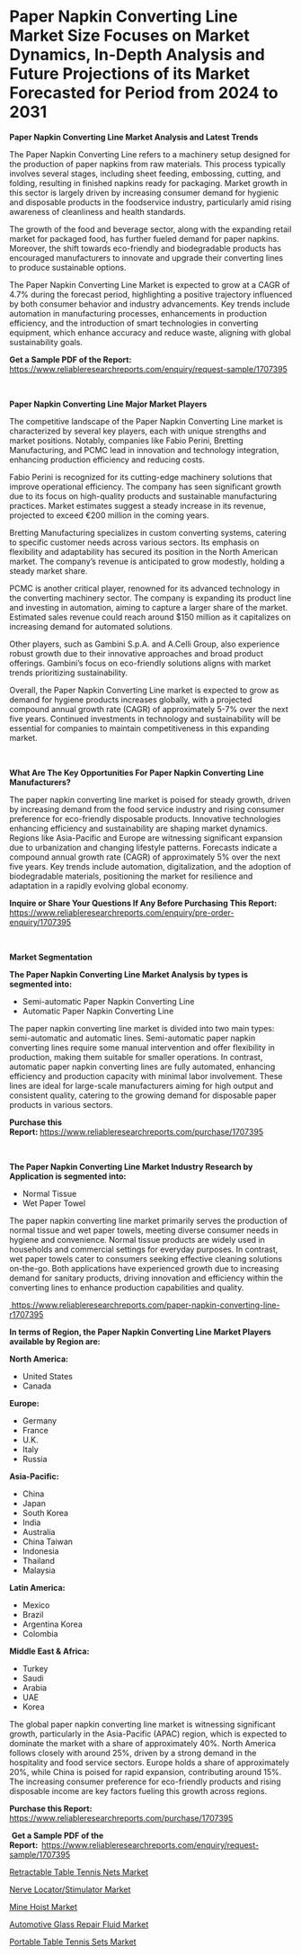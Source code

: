 <p><h1>Paper Napkin Converting Line Market Size Focuses on Market Dynamics, In-Depth Analysis and Future Projections of its Market Forecasted for Period from 2024 to 2031</h1></p><p><strong>Paper Napkin Converting Line Market Analysis and Latest Trends</strong></p>
<p><p>The Paper Napkin Converting Line refers to a machinery setup designed for the production of paper napkins from raw materials. This process typically involves several stages, including sheet feeding, embossing, cutting, and folding, resulting in finished napkins ready for packaging. Market growth in this sector is largely driven by increasing consumer demand for hygienic and disposable products in the foodservice industry, particularly amid rising awareness of cleanliness and health standards. </p><p>The growth of the food and beverage sector, along with the expanding retail market for packaged food, has further fueled demand for paper napkins. Moreover, the shift towards eco-friendly and biodegradable products has encouraged manufacturers to innovate and upgrade their converting lines to produce sustainable options. </p><p>The Paper Napkin Converting Line Market is expected to grow at a CAGR of 4.7% during the forecast period, highlighting a positive trajectory influenced by both consumer behavior and industry advancements. Key trends include automation in manufacturing processes, enhancements in production efficiency, and the introduction of smart technologies in converting equipment, which enhance accuracy and reduce waste, aligning with global sustainability goals.</p></p>
<p><strong>Get a Sample PDF of the Report:&nbsp;</strong> <a href="https://www.reliableresearchreports.com/enquiry/request-sample/1707395?utm_campaign=36&utm_medium=2&utm_source=Github&utm_content=ia&utm_term=17122024&utm_id=paper-napkin-converting-line">https://www.reliableresearchreports.com/enquiry/request-sample/1707395</a></p>
<p>&nbsp;</p>
<p><strong>Paper Napkin Converting Line Major Market Players</strong></p>
<p><p>The competitive landscape of the Paper Napkin Converting Line market is characterized by several key players, each with unique strengths and market positions. Notably, companies like Fabio Perini, Bretting Manufacturing, and PCMC lead in innovation and technology integration, enhancing production efficiency and reducing costs.</p><p>Fabio Perini is recognized for its cutting-edge machinery solutions that improve operational efficiency. The company has seen significant growth due to its focus on high-quality products and sustainable manufacturing practices. Market estimates suggest a steady increase in its revenue, projected to exceed €200 million in the coming years.</p><p>Bretting Manufacturing specializes in custom converting systems, catering to specific customer needs across various sectors. Its emphasis on flexibility and adaptability has secured its position in the North American market. The company’s revenue is anticipated to grow modestly, holding a steady market share.</p><p>PCMC is another critical player, renowned for its advanced technology in the converting machinery sector. The company is expanding its product line and investing in automation, aiming to capture a larger share of the market. Estimated sales revenue could reach around $150 million as it capitalizes on increasing demand for automated solutions.</p><p>Other players, such as Gambini S.p.A. and A.Celli Group, also experience robust growth due to their innovative approaches and broad product offerings. Gambini’s focus on eco-friendly solutions aligns with market trends prioritizing sustainability.</p><p>Overall, the Paper Napkin Converting Line market is expected to grow as demand for hygiene products increases globally, with a projected compound annual growth rate (CAGR) of approximately 5-7% over the next five years. Continued investments in technology and sustainability will be essential for companies to maintain competitiveness in this expanding market.</p></p>
<p>&nbsp;</p>
<p><strong>What Are The Key Opportunities For Paper Napkin Converting Line Manufacturers?</strong></p>
<p><p>The paper napkin converting line market is poised for steady growth, driven by increasing demand from the food service industry and rising consumer preference for eco-friendly disposable products. Innovative technologies enhancing efficiency and sustainability are shaping market dynamics. Regions like Asia-Pacific and Europe are witnessing significant expansion due to urbanization and changing lifestyle patterns. Forecasts indicate a compound annual growth rate (CAGR) of approximately 5% over the next five years. Key trends include automation, digitalization, and the adoption of biodegradable materials, positioning the market for resilience and adaptation in a rapidly evolving global economy.</p></p>
<p><strong>Inquire or Share Your Questions If Any Before Purchasing This Report:</strong> <a href="https://www.reliableresearchreports.com/enquiry/pre-order-enquiry/1707395?utm_campaign=36&utm_medium=2&utm_source=Github&utm_content=ia&utm_term=17122024&utm_id=paper-napkin-converting-line">https://www.reliableresearchreports.com/enquiry/pre-order-enquiry/1707395</a></p>
<p>&nbsp;</p>
<p><strong>Market Segmentation</strong></p>
<p><strong>The Paper Napkin Converting Line Market Analysis by types is segmented into:</strong></p>
<p><ul><li>Semi-automatic Paper Napkin Converting Line</li><li>Automatic Paper Napkin Converting Line</li></ul></p>
<p><p>The paper napkin converting line market is divided into two main types: semi-automatic and automatic lines. Semi-automatic paper napkin converting lines require some manual intervention and offer flexibility in production, making them suitable for smaller operations. In contrast, automatic paper napkin converting lines are fully automated, enhancing efficiency and production capacity with minimal labor involvement. These lines are ideal for large-scale manufacturers aiming for high output and consistent quality, catering to the growing demand for disposable paper products in various sectors.</p></p>
<p><strong>Purchase this Report:&nbsp;</strong><a href="https://www.reliableresearchreports.com/purchase/1707395?utm_campaign=36&utm_medium=2&utm_source=Github&utm_content=ia&utm_term=17122024&utm_id=paper-napkin-converting-line">https://www.reliableresearchreports.com/purchase/1707395</a></p>
<p>&nbsp;</p>
<p><strong>The Paper Napkin Converting Line Market Industry Research by Application is segmented into:</strong></p>
<p><ul><li>Normal Tissue</li><li>Wet Paper Towel</li></ul></p>
<p><p>The paper napkin converting line market primarily serves the production of normal tissue and wet paper towels, meeting diverse consumer needs in hygiene and convenience. Normal tissue products are widely used in households and commercial settings for everyday purposes. In contrast, wet paper towels cater to consumers seeking effective cleaning solutions on-the-go. Both applications have experienced growth due to increasing demand for sanitary products, driving innovation and efficiency within the converting lines to enhance production capabilities and quality.</p></p>
<p><a href="https://www.reliableresearchreports.com/paper-napkin-converting-line-r1707395?utm_campaign=36&utm_medium=2&utm_source=Github&utm_content=ia&utm_term=17122024&utm_id=paper-napkin-converting-line">&nbsp;https://www.reliableresearchreports.com/paper-napkin-converting-line-r1707395</a></p>
<p><strong>In terms of Region, the Paper Napkin Converting Line Market Players available by Region are:</strong></p>
<p>
    <p> <strong> North America: </strong>
        <ul>
            <li>United States</li>
            <li>Canada</li>
        </ul>
        </p> 
    <p> <strong> Europe: </strong>
        <ul>
            <li>Germany</li>
            <li>France</li>
            <li>U.K.</li>
            <li>Italy</li>
            <li>Russia</li>
        </ul>
        </p> 
    <p> <strong> Asia-Pacific: </strong>
        <ul>
            <li>China</li>
            <li>Japan</li>
            <li>South Korea</li>
            <li>India</li>
            <li>Australia</li>
            <li>China Taiwan</li>
            <li>Indonesia</li>
            <li>Thailand</li>
            <li>Malaysia</li>
        </ul>
        </p> 
    <p> <strong> Latin America: </strong>
        <ul>
            <li>Mexico</li>
            <li>Brazil</li>
            <li>Argentina Korea</li>
            <li>Colombia</li>
        </ul>
        </p> 
    <p> <strong> Middle East & Africa: </strong>
        <ul>
            <li>Turkey</li>
            <li>Saudi</li>
            <li>Arabia</li>
            <li>UAE</li>
            <li>Korea</li>
        </ul>
    </p>
    </p>
<p><p>The global paper napkin converting line market is witnessing significant growth, particularly in the Asia-Pacific (APAC) region, which is expected to dominate the market with a share of approximately 40%. North America follows closely with around 25%, driven by a strong demand in the hospitality and food service sectors. Europe holds a share of approximately 20%, while China is poised for rapid expansion, contributing around 15%. The increasing consumer preference for eco-friendly products and rising disposable income are key factors fueling this growth across regions.</p></p>
<p><strong>Purchase this Report: </strong><a href="https://www.reliableresearchreports.com/purchase/1707395?utm_campaign=36&utm_medium=2&utm_source=Github&utm_content=ia&utm_term=17122024&utm_id=paper-napkin-converting-line">https://www.reliableresearchreports.com/purchase/1707395</a></p>
<p>&nbsp;<strong>Get a Sample PDF of the Report:&nbsp;&nbsp;</strong><a href="https://www.reliableresearchreports.com/enquiry/request-sample/1707395?utm_campaign=36&utm_medium=2&utm_source=Github&utm_content=ia&utm_term=17122024&utm_id=paper-napkin-converting-line">https://www.reliableresearchreports.com/enquiry/request-sample/1707395</a></p>
<p><strong></strong></p>
<p><p><a href="https://www.linkedin.com/pulse/retractable-table-tennis-nets-market-size-analysis-2024-2031-projected-ystde?utm_campaign=36&utm_medium=2&utm_source=Github&utm_content=ia&utm_term=17122024&utm_id=paper-napkin-converting-line">Retractable Table Tennis Nets Market</a></p><p><a href="https://github.com/tamvrosiya/Market-Research-Report-List-6/blob/main/nerve-locatorstimulator-market.md?utm_campaign=36&utm_medium=2&utm_source=Github&utm_content=ia&utm_term=17122024&utm_id=paper-napkin-converting-line">Nerve Locator/Stimulator Market</a></p><p><a href="https://github.com/SanjidaKhan901/Market-Research-Report-List-1/blob/main/mine-hoist-market.md?utm_campaign=36&utm_medium=2&utm_source=Github&utm_content=ia&utm_term=17122024&utm_id=paper-napkin-converting-line">Mine Hoist Market</a></p><p><a href="https://www.linkedin.com/pulse/regional-global-automotive-glass-repair-fluid-market-analysis-projected-af2ue?utm_campaign=36&utm_medium=2&utm_source=Github&utm_content=ia&utm_term=17122024&utm_id=paper-napkin-converting-line">Automotive Glass Repair Fluid Market</a></p><p><a href="https://www.linkedin.com/pulse/insights-global-portable-table-tennis-sets-market-forecasted-firle?utm_campaign=36&utm_medium=2&utm_source=Github&utm_content=ia&utm_term=17122024&utm_id=paper-napkin-converting-line">Portable Table Tennis Sets Market</a></p></p>